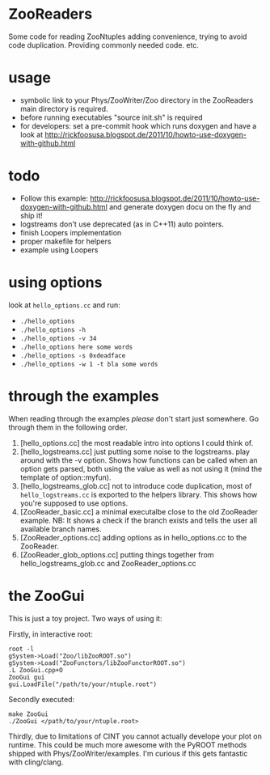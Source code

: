 ZooReaders
==========

Some code for reading ZooNtuples adding convenience, trying to avoid code
duplication. Providing commonly needed code. etc.

usage
=====

* symbolic link to your Phys/ZooWriter/Zoo directory in the ZooReaders main
  directory is required.
* before running executables "source init.sh" is required
* for developers: set a pre-commit hook which runs doxygen and have a look at http://rickfoosusa.blogspot.de/2011/10/howto-use-doxygen-with-github.html

todo
====

* Follow this example: http://rickfoosusa.blogspot.de/2011/10/howto-use-doxygen-with-github.html
and generate doxygen docu on the fly and ship it!
* logstreams don't use deprecated (as in C++11) auto pointers.
* finish Loopers implementation
* proper makefile for helpers
* example using Loopers

using options
=============

look at ```hello_options.cc```
and run:
* ```./hello_options```
* ```./hello_options -h```
* ```./hello_options -v 34```
* ```./hello_options here some words```
* ```./hello_options -s 0xdeadface```
* ```./hello_options -w 1 -t bla some words```

through the examples
====================

When reading through the examples _please_ don't start just somewhere. Go
through them in the following order.

1. [hello_options.cc] the most readable intro into options I could think of.
2. [hello_logstreams.cc] just putting some noise to the logstreams. play around
   with the -v option. Shows how functions can be called when an option gets
   parsed, both using the value as well as not using it (mind the template of option::myfun).
3. [hello_logstreams_glob.cc] not to introduce code duplication, most of
   ```hello_logstreams.cc``` is exported to the helpers library. This shows how
   you're supposed to use options.
4. [ZooReader_basic.cc] a minimal executalbe close to the old ZooReader
   example.  NB: It shows a check if the branch exists and tells the user all
   available branch names.
5. [ZooReader_options.cc] adding options as in hello_options.cc to the
   ZooReader.
6. [ZooReader_glob_options.cc] putting things together from
   hello_logstreams_glob.cc and ZooReader_options.cc

the ZooGui
==========

This is just a toy project. Two ways of using it:

Firstly, in interactive root:
```
root -l
gSystem->Load("Zoo/libZooROOT.so")
gSystem->Load("ZooFunctors/libZooFunctorROOT.so")
.L ZooGui.cpp+O
ZooGui gui
gui.LoadFile("/path/to/your/ntuple.root")
```

Secondly executed:
```
make ZooGui
./ZooGui </path/to/your/ntuple.root>
```

Thirdly, due to limitations of CINT you cannot actually develope your plot on
runtime. This could be much more awesome with the PyROOT methods shipped with
Phys/ZooWriter/examples. I'm curious if this gets fantastic with cling/clang.
